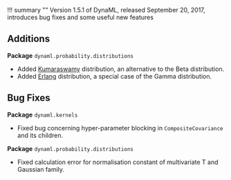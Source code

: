 !!! summary ""
    Version 1.5.1 of DynaML, released September 20, 2017, introduces bug fixes and some useful new features
    
## Additions

**Package** `dynaml.probability.distributions`

 - Added [Kumaraswamy](https://en.wikipedia.org/wiki/Kumaraswamy_distribution) distribution, an alternative to the Beta distribution.
 - Added [Erlang](https://en.wikipedia.org/wiki/Erlang_distribution) distribution, a special case of the Gamma distribution.

## Bug Fixes

**Package** `dynaml.kernels`

 - Fixed bug concerning hyper-parameter blocking in `CompositeCovariance` and its children.

**Package** `dynaml.probability.distributions`

 - Fixed calculation error for normalisation constant of multivariate T and Gaussian family.